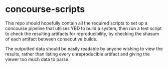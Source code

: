 # concourse-scripts

This repo should hopefully contain all the required scripts to set up a
concourse pipeline that utilises YBD to build a system, then run a test script
to check the resulting artifacts for reproducibility, by checking the shasum
of each artifact between consecutive builds.

The outputted data should be easily readable by anyone wishing to view the
results, rather than listing every unreproducible artifact and giving the
viewer too much data to parse.
